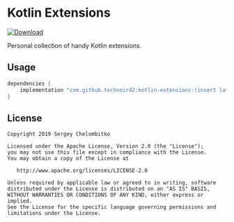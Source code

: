 Kotlin Extensions
=================

[ ![Download](https://api.bintray.com/packages/sch/maven/kotlin-extensions/images/download.svg) ](https://bintray.com/sch/maven/kotlin-extensions/_latestVersion)

Personal collection of handy Kotlin extensions.

## Usage
```gradle
dependencies {
    implementation "com.github.technoir42:kotlin-extensions:(insert latest version)"
}
```

## License

```
Copyright 2019 Sergey Chelombitko

Licensed under the Apache License, Version 2.0 (the "License");
you may not use this file except in compliance with the License.
You may obtain a copy of the License at

   http://www.apache.org/licenses/LICENSE-2.0

Unless required by applicable law or agreed to in writing, software
distributed under the License is distributed on an "AS IS" BASIS,
WITHOUT WARRANTIES OR CONDITIONS OF ANY KIND, either express or implied.
See the License for the specific language governing permissions and
limitations under the License.
```
